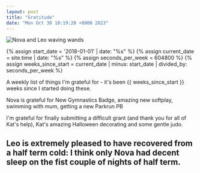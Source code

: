 ```yaml
---
layout: post
title: "Gratitude"
date: "Mon Oct 30 10:19:20 +0000 2023"
---
```


![Nova and Leo waving wands](/assets/images/Kidswithwands.png)

{% assign start_date = '2018-01-01' | date: "%s" %}
{% assign current_date = site.time | date: "%s" %}
{% assign seconds_per_week = 604800 %}
{% assign weeks_since_start = current_date | minus: start_date | divided_by: seconds_per_week %}

A weekly list of things I'm grateful for - it's been {{ weeks_since_start }} weeks since I started doing these. 


Nova is grateful for New Gymnastics Badge, amazing new softplay, swimming with mum, getting a new Parkrun PB

I'm grateful for finally submitting a difficult grant (and thank you for all of Kat's help), Kat's amazing Halloween decorating and some gentle judo.  

Leo is extremely pleased to have recovered from a half term cold: I think only Nova had decent sleep on the fist couple of nights of half term. 
--- 

